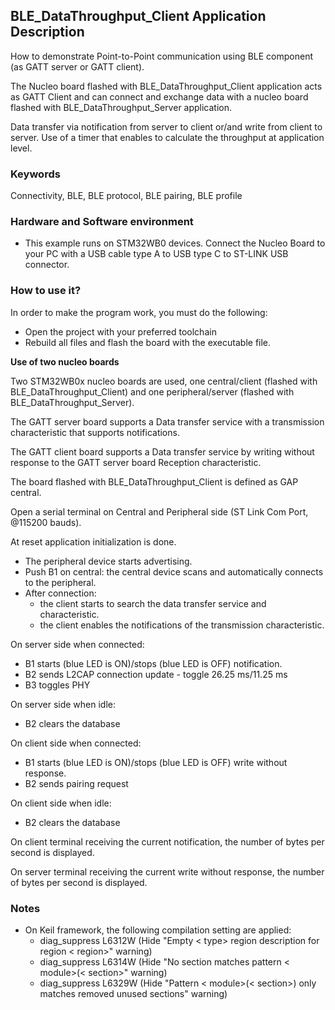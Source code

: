 ## __BLE_DataThroughput_Client Application Description__

How to demonstrate Point-to-Point communication using BLE component (as GATT server or GATT client).

The Nucleo board flashed with BLE_DataThroughput_Client application acts as GATT Client and can connect and exchange data with a nucleo board flashed with BLE_DataThroughput_Server application.

Data transfer via notification from server to client or/and write from client to server. Use of a timer that enables to calculate the throughput at application level. 


### __Keywords__

Connectivity, BLE, BLE protocol, BLE pairing, BLE profile


### __Hardware and Software environment__

  - This example runs on STM32WB0 devices.
    Connect the Nucleo Board to your PC with a USB cable type A to USB type C to ST-LINK USB connector.
    
	
### __How to use it?__

In order to make the program work, you must do the following:

 - Open the project with your preferred toolchain
 - Rebuild all files and flash the board with the executable file.
 
__Use of two nucleo boards__ 

Two STM32WB0x nucleo boards are used, one central/client (flashed with BLE_DataThroughput_Client) and one peripheral/server (flashed with BLE_DataThroughput_Server). 

The GATT server board supports a Data transfer service with a transmission characteristic that supports notifications.

The GATT client board supports a Data transfer service by writing without response to the GATT server board Reception characteristic.

The board flashed with BLE_DataThroughput_Client is defined as GAP central. 

Open a serial terminal on Central and Peripheral side (ST Link Com Port, @115200 bauds).

At reset application initialization is done.

 - The peripheral device starts advertising.
 - Push B1 on central: the central device scans and automatically connects to the peripheral. 
 - After connection:
	- the client starts to search the data transfer service and characteristic.
	- the client enables the notifications of the transmission characteristic.

On server side when connected:

 - B1 starts (blue LED is ON)/stops (blue LED is OFF) notification.
 - B2 sends L2CAP connection update - toggle 26.25 ms/11.25 ms
 - B3 toggles PHY
 
On server side when idle:

 - B2 clears the database

On client side when connected:

 - B1 starts (blue LED is ON)/stops (blue LED is OFF) write without response.
 - B2 sends pairing request

On client side when idle:

 - B2 clears the database
 
On client terminal receiving the current notification, the number of bytes per second is displayed.

On server terminal receiving the current write without response, the number of bytes per second is displayed. 

### __Notes__
                                            
 - On Keil framework, the following compilation setting are applied:
   - diag_suppress L6312W          (Hide "Empty < type> region description for region < region>" warning)
   - diag_suppress L6314W          (Hide "No section matches pattern < module>(< section>" warning)
   - diag_suppress L6329W          (Hide "Pattern < module>(< section>) only matches removed unused sections" warning)
